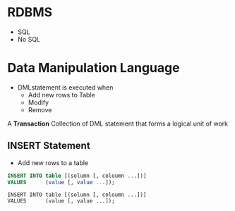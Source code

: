 # RDBMS
- SQL
- No SQL

# Data Manipulation Language

- DMLstatement is executed when 
  - Add new rows to Table
  - Modify
  - Remove

A **Transaction** Collection of DML statement that forms a logical unit of work


## INSERT Statement

- Add new rows to a table 

```sql 
INSERT INTO table [(solumn [, coloumn ...])]
VALUES      (value [, value ...]);
```


``` 
INSERT INTO table [(solumn [, coloumn ...])]
VALUES      (value [, value ...]);
```